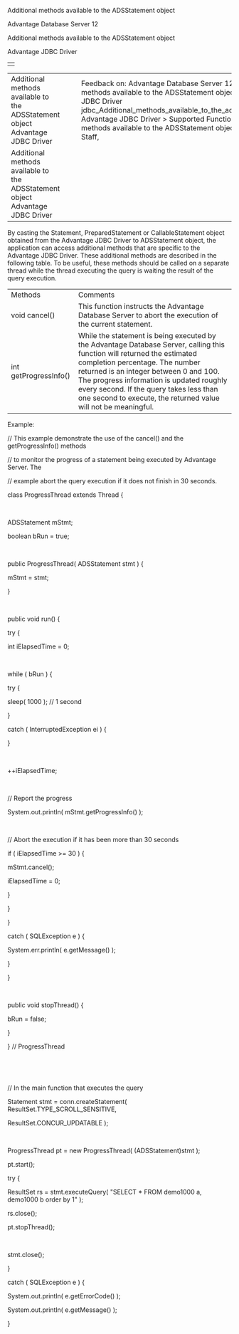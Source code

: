 Additional methods available to the ADSStatement object




Advantage Database Server 12  

Additional methods available to the ADSStatement object

Advantage JDBC Driver

|  |
| --- |
|  |

|  |  |  |  |  |
| --- | --- | --- | --- | --- |
| Additional methods available to the ADSStatement object  Advantage JDBC Driver |  |  | Feedback on: Advantage Database Server 12 - Additional methods available to the ADSStatement object Advantage JDBC Driver jdbc\_Additional\_methods\_available\_to\_the\_adsstatement\_object Advantage JDBC Driver > Supported Functionality > Additional methods available to the ADSStatement object / Dear Support Staff, |  |
| Additional methods available to the ADSStatement object  Advantage JDBC Driver |  |  |  |  |

By casting the Statement, PreparedStatement or CallableStatement object obtained from the Advantage JDBC Driver to ADSStatement object, the application can access additional methods that are specific to the Advantage JDBC Driver. These additional methods are described in the following table. To be useful, these methods should be called on a separate thread while the thread executing the query is waiting the result of the query execution.

|  |  |
| --- | --- |
| Methods | Comments |
| void cancel() | This function instructs the Advantage Database Server to abort the execution of the current statement. |
| int getProgressInfo() | While the statement is being executed by the Advantage Database Server, calling this function will returned the estimated completion percentage. The number returned is an integer between 0 and 100. The progress information is updated roughly every second. If the query takes less than one second to execute, the returned value will not be meaningful. |

Example:

// This example demonstrate the use of the cancel() and the getProgressInfo() methods

// to monitor the progress of a statement being executed by Advantage Server. The

// example abort the query execution if it does not finish in 30 seconds.

class ProgressThread extends Thread {

 

ADSStatement mStmt;

boolean bRun = true;

 

public ProgressThread( ADSStatement stmt ) {

mStmt = stmt;

}

 

public void run() {

try {

int iElapsedTime = 0;

 

while ( bRun ) {

try {

sleep( 1000 ); // 1 second

}

catch ( InterruptedException ei ) {

}

 

++iElapsedTime;

 

// Report the progress

System.out.println( mStmt.getProgressInfo() );

 

// Abort the execution if it has been more than 30 seconds

if ( iElapsedTime >= 30 ) {

mStmt.cancel();

iElapsedTime = 0;

}

}

}

catch ( SQLException e ) {

System.err.println( e.getMessage() );

}

}

 

public void stopThread() {

bRun = false;

}

} // ProgressThread

 

 

// In the main function that executes the query

Statement stmt = conn.createStatement( ResultSet.TYPE\_SCROLL\_SENSITIVE,

ResultSet.CONCUR\_UPDATABLE );

 

ProgressThread pt = new ProgressThread( (ADSStatement)stmt );

pt.start();

try {

ResultSet rs = stmt.executeQuery( "SELECT \* FROM demo1000 a, demo1000 b order by 1" );

rs.close();

pt.stopThread();

 

stmt.close();

}

catch ( SQLException e ) {

System.out.println( e.getErrorCode() );

System.out.println( e.getMessage() );

}